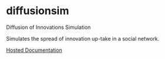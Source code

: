 diffusionsim
============

Diffusion of Innovations Simulation

Simulates the spread of innovation up-take in a social network.

[Hosted Documentation](http://diffusionsim.sourceforge.net/doc/)
